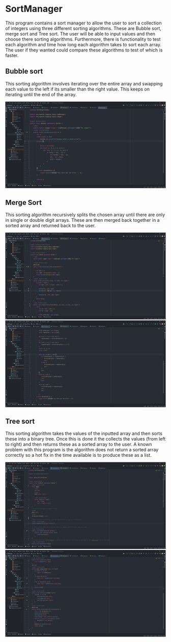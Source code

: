 # SortManager
This program contains a sort manager to allow the user to sort a collection of integers using three different sorting algorithms. These are Bubble sort, merge sort and Tree sort. The user will be able to input values and then choose there sorting algorithms. Furthermore, there is functionality to test each algorithm and time how long each algorithm takes to sort each array. The user if they wanted could compare these algorithms to test of which is faster. 

## Bubble sort

This sorting algorithm involves iterating over the entire array and swapping each value to the left if its smaller than the right value. This keeps on iterating until the end of the array.

![Alt text](https://github.com/JamieScofield/SortManager/blob/master/image.png "Bubble code")

## Merge Sort

This sorting algorithm recursively splits the chosen array until there are only in single or double digit arrays. These are then merged back together in a sorted array and returned back to the user. 

![Alt text](https://github.com/JamieScofield/SortManager/blob/master/mergeSort.png "Merge sort")
![Alt text](https://github.com/JamieScofield/SortManager/blob/master/mergeSort2.png "Merge sort")

## Tree sort

This sorting algorithm takes the values of the inputted array and then sorts these into a binary tree. Once this is done it the collects the values (from left to right) and then returns these as a sorted array to the user. 
A known problem with this program is the algorithm does not return a sorted array correctly so a hot fix in the time available is to produce these as a list. 

![Alt text](https://github.com/JamieScofield/SortManager/blob/master/treesort.png "Tree Sort")
![Alt text](https://github.com/JamieScofield/SortManager/blob/master/treesort2.png "Tree Sort")


